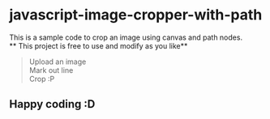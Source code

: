 # javascript-image-cropper-with-path
This is a sample code to crop an image  using canvas and path nodes. <br />
** This project is free to use and modify as you like**<br />
> Upload an image<br />
> Mark out line<br />
> Crop :P<br />

## Happy coding :D<br />